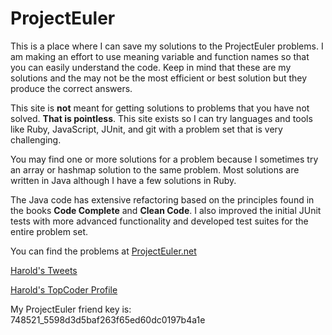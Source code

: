 # ProjectEuler
This is a place where I can save my solutions to the ProjectEuler problems.
I am making an effort to use meaning variable and function names 
so that you can easily understand the code. Keep in mind that these are
my solutions and the may not be the most efficient or best solution
but they produce the correct answers.

This site is __not__ meant for getting solutions to problems that you
have not solved.  __That is pointless__.  This site exists so I can 
try languages and tools like Ruby, JavaScript, JUnit, and git with
a problem set that is very challenging. 

You may find one or more solutions for a problem because I sometimes
try an array or hashmap solution to the same problem.  Most solutions
are written in Java although I have a few solutions in Ruby.

The Java code has extensive refactoring based on the principles 
found in the books __Code Complete__ and __Clean Code__.  I also
improved the initial JUnit tests with more advanced functionality and
developed test suites for the entire problem set.

You can find the problems at [ProjectEuler.net](https://projecteuler.net/archives)

[Harold's Tweets](https://twitter.com/HaroldAlmon)

[Harold's TopCoder Profile](http://community.topcoder.com/tc;jsessionid=FWAAl1ndYsqkGOsm4g02fg**.tomcat_tc01?module=MemberProfile&cr=40124359)

My ProjectEuler friend key is: 748521_5598d3d5baf263f65ed60dc0197b4a1e
#
